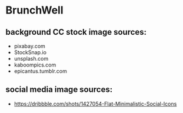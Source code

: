 # BrunchWell
  
## background CC stock image sources:

- pixabay.com
- StockSnap.io
- unsplash.com
- kaboompics.com
- epicantus.tumblr.com
    
## social media image sources:
- https://dribbble.com/shots/1427054-Flat-Minimalistic-Social-Icons
